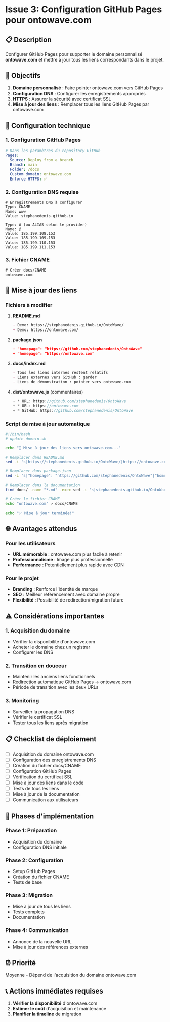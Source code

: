 # Issue 3: Configuration GitHub Pages pour ontowave.com

## 📋 Description

Configurer GitHub Pages pour supporter le domaine personnalisé **ontowave.com** et mettre à jour tous les liens correspondants dans le projet.

## 🎯 Objectifs

1. **Domaine personnalisé** : Faire pointer ontowave.com vers GitHub Pages
2. **Configuration DNS** : Configurer les enregistrements appropriés
3. **HTTPS** : Assurer la sécurité avec certificat SSL
4. **Mise à jour des liens** : Remplacer tous les liens GitHub Pages par ontowave.com

## 🔧 Configuration technique

### 1. Configuration GitHub Pages

```yaml
# Dans les paramètres du repository GitHub
Pages:
  Source: Deploy from a branch
  Branch: main
  Folder: /docs
  Custom domain: ontowave.com
  Enforce HTTPS: ✅
```

### 2. Configuration DNS requise

```dns
# Enregistrements DNS à configurer
Type: CNAME
Name: www
Value: stephanedenis.github.io

Type: A (ou ALIAS selon le provider)
Name: @
Value: 185.199.108.153
Value: 185.199.109.153
Value: 185.199.110.153
Value: 185.199.111.153
```

### 3. Fichier CNAME

```
# Créer docs/CNAME
ontowave.com
```

## 📝 Mise à jour des liens

### Fichiers à modifier

1. **README.md**
   ```markdown
   - Demo: https://stephanedenis.github.io/OntoWave/
   + Demo: https://ontowave.com/
   ```

2. **package.json**
   ```json
   - "homepage": "https://github.com/stephanedenis/OntoWave"
   + "homepage": "https://ontowave.com"
   ```

3. **docs/index.md**
   ```markdown
   - Tous les liens internes restent relatifs
   - Liens externes vers GitHub : garder
   - Liens de démonstration : pointer vers ontowave.com
   ```

4. **dist/ontowave.js** (commentaires)
   ```javascript
   - * URL: https://github.com/stephanedenis/OntoWave
   + * URL: https://ontowave.com
   + * GitHub: https://github.com/stephanedenis/OntoWave
   ```

### Script de mise à jour automatique

```bash
#!/bin/bash
# update-domain.sh

echo "🔄 Mise à jour des liens vers ontowave.com..."

# Remplacer dans README.md
sed -i 's|https://stephanedenis.github.io/OntoWave/|https://ontowave.com/|g' README.md

# Remplacer dans package.json
sed -i 's|"homepage": "https://github.com/stephanedenis/OntoWave"|"homepage": "https://ontowave.com"|g' package.json

# Remplacer dans la documentation
find docs/ -name "*.md" -exec sed -i 's|stephanedenis.github.io/OntoWave|ontowave.com|g' {} \;

# Créer le fichier CNAME
echo "ontowave.com" > docs/CNAME

echo "✅ Mise à jour terminée!"
```

## 🌐 Avantages attendus

### Pour les utilisateurs
- **URL mémorable** : ontowave.com plus facile à retenir
- **Professionnalisme** : Image plus professionnelle
- **Performance** : Potentiellement plus rapide avec CDN

### Pour le projet
- **Branding** : Renforce l'identité de marque
- **SEO** : Meilleur référencement avec domaine propre
- **Flexibilité** : Possibilité de redirection/migration future

## ⚠️ Considérations importantes

### 1. Acquisition du domaine
- Vérifier la disponibilité d'ontowave.com
- Acheter le domaine chez un registrar
- Configurer les DNS

### 2. Transition en douceur
- Maintenir les anciens liens fonctionnels
- Redirection automatique GitHub Pages → ontowave.com
- Période de transition avec les deux URLs

### 3. Monitoring
- Surveiller la propagation DNS
- Vérifier le certificat SSL
- Tester tous les liens après migration

## 📋 Checklist de déploiement

- [ ] Acquisition du domaine ontowave.com
- [ ] Configuration des enregistrements DNS
- [ ] Création du fichier docs/CNAME
- [ ] Configuration GitHub Pages
- [ ] Vérification du certificat SSL
- [ ] Mise à jour des liens dans le code
- [ ] Tests de tous les liens
- [ ] Mise à jour de la documentation
- [ ] Communication aux utilisateurs

## 🔄 Phases d'implémentation

### Phase 1: Préparation
- Acquisition du domaine
- Configuration DNS initiale

### Phase 2: Configuration
- Setup GitHub Pages
- Création du fichier CNAME
- Tests de base

### Phase 3: Migration
- Mise à jour de tous les liens
- Tests complets
- Documentation

### Phase 4: Communication
- Annonce de la nouvelle URL
- Mise à jour des références externes

## ⏰ Priorité

Moyenne - Dépend de l'acquisition du domaine ontowave.com

## 📞 Actions immédiates requises

1. **Vérifier la disponibilité** d'ontowave.com
2. **Estimer le coût** d'acquisition et maintenance
3. **Planifier la timeline** de migration
